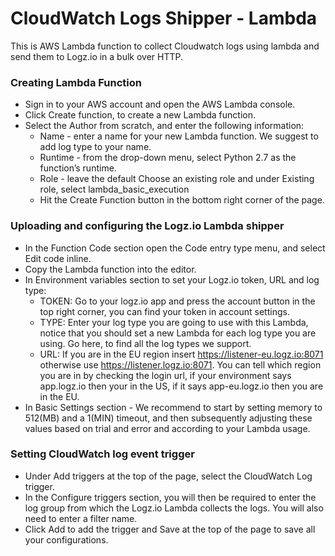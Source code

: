 # CloudWatch Logs Shipper - Lambda

This is AWS Lambda function to collect Cloudwatch logs using lambda and send them to Logz.io in a bulk over HTTP.

### Creating Lambda Function

  - Sign in to your AWS account and open the AWS Lambda console. 
  - Click Create function, to create a new Lambda function.
  - Select the Author from scratch, and enter the following information:
    - Name -  enter a name for your new Lambda function. We suggest to add log type to your name. 
    - Runtime - from the drop-down menu, select Python 2.7 as the function’s runtime.
    - Role - leave the default Choose an existing role and under Existing role, select lambda_basic_execution
    - Hit the Create Function button in the bottom right corner of the page.
 
### Uploading and configuring the Logz.io Lambda shipper
 - In the Function Code section open the Code entry type menu, and select Edit code inline. 
 - Copy the Lambda function into the editor. 
 - In Environment variables section to set your Logz.io token, URL and log type:
    - TOKEN: Go to your logz.io app and press the account button in the top right corner, you can find your token in account settings.
    - TYPE: Enter your log type you are going to use with this Lambda, notice that you should set a new Lambda for each log type you are using. Go here, to find all the log types we support.
    - URL: If you are in the EU region insert https://listener-eu.logz.io:8071 otherwise use https://listener.logz.io:8071. You can tell which region you are in by checking the login url, if your environment says app.logz.io then your in the US, if it says app-eu.logz.io then you are in the EU.
 - In Basic Settings section - We recommend to start by setting memory to 512(MB) and a 1(MIN) timeout, and then subsequently adjusting these values based on trial and error and according to your Lambda usage.

### Setting CloudWatch log event trigger
 - Under Add triggers at the top of the page, select the CloudWatch Log trigger.
 - In the Configure triggers section, you will then be required to enter the log group from which the Logz.io Lambda collects the logs. You will also need to enter a filter name. 
 - Click Add to add the trigger and Save at the top of the page to save all your configurations. 
